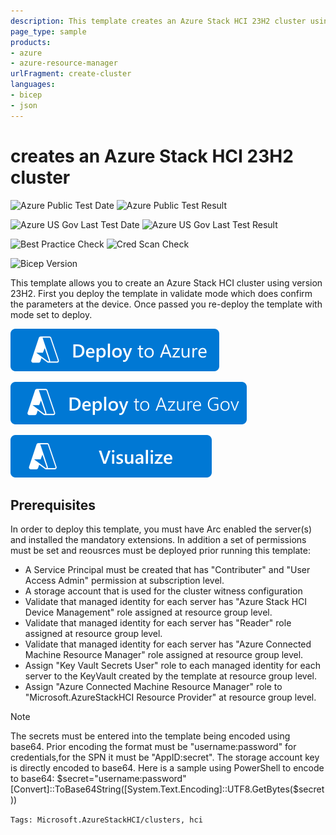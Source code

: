 ```yaml
---
description: This template creates an Azure Stack HCI 23H2 cluster using an ARM template.
page_type: sample
products:
- azure
- azure-resource-manager
urlFragment: create-cluster
languages:
- bicep
- json
---
```


# creates an Azure Stack HCI 23H2 cluster

![Azure Public Test Date](https://azurequickstartsservice.blob.core.windows.net/badges/quickstarts/microsoft.azurestackhci/create-cluster/PublicLastTestDate.svg)
![Azure Public Test Result](https://azurequickstartsservice.blob.core.windows.net/badges/quickstarts/microsoft.azurestackhci/create-cluster/PublicDeployment.svg)

![Azure US Gov Last Test Date](https://azurequickstartsservice.blob.core.windows.net/badges/quickstarts/microsoft.azurestackhci/create-cluster/FairfaxLastTestDate.svg)
![Azure US Gov Last Test Result](https://azurequickstartsservice.blob.core.windows.net/badges/quickstarts/microsoft.azurestackhci/create-cluster/FairfaxDeployment.svg)

![Best Practice Check](https://azurequickstartsservice.blob.core.windows.net/badges/quickstarts/microsoft.azurestackhci/create-cluster/BestPracticeResult.svg)
![Cred Scan Check](https://azurequickstartsservice.blob.core.windows.net/badges/quickstarts/microsoft.azurestackhci/create-cluster/CredScanResult.svg)

![Bicep Version](https://azurequickstartsservice.blob.core.windows.net/badges/quickstarts/microsoft.azurestackhci/create-cluster/BicepVersion.svg)

This template allows you to create an Azure Stack HCI cluster using version 23H2. First you deploy the template in validate mode which does confirm the parameters at the device. Once passed you re-deploy the template with mode set to deploy.

[![Deploy To Azure](https://raw.githubusercontent.com/Azure/azure-quickstart-templates/master/1-CONTRIBUTION-GUIDE/images/deploytoazure.svg?sanitize=true)](https://portal.azure.com/#create/Microsoft.Template/uri/https%3A%2F%2Fraw.githubusercontent.com%2FAzure%2Fazure-quickstart-templates%2Fmaster%2Fquickstarts%2Fmicrosoft.azurestackhci%2Fcreate-cluster%2Fazuredeploy.json)

[![Deploy To Azure US Gov](https://raw.githubusercontent.com/Azure/azure-quickstart-templates/master/1-CONTRIBUTION-GUIDE/images/deploytoazuregov.svg?sanitize=true)](https://portal.azure.us/#create/Microsoft.Template/uri/https%3A%2F%2Fraw.githubusercontent.com%2FAzure%2Fazure-quickstart-templates%2Fmaster%2Fquickstarts%2Fmicrosoft.azurestackhci%2Fcreate-cluster%2Fazuredeploy.json)

[![Visualize](https://raw.githubusercontent.com/Azure/azure-quickstart-templates/master/1-CONTRIBUTION-GUIDE/images/visualizebutton.svg?sanitize=true)](http://armviz.io/#/?load=https%3A%2F%2Fraw.githubusercontent.com%2FAzure%2Fazure-quickstart-templates%2Fmaster%2Fquickstarts%2Fmicrosoft.azurestackhci%2Fcreate-cluster%2Fazuredeploy.json)

## Prerequisites

In order to deploy this template, you must have Arc enabled the server(s) and installed the mandatory extensions. In addition a set of permissions must be set and reousrces must be deployed prior running this template:

- A Service Principal must be created that has "Contributer" and "User Access Admin" permission at subscription level.
- A storage account that is used for the cluster witness configuration
- Validate that managed identity for each server has "Azure Stack HCI Device Management" role assigned at resource group level.
- Validate that managed identity for each server has "Reader" role assigned at resource group level.
- Validate that managed identity for each server has "Azure Connected Machine Resource Manager" role assigned at resource group level.
- Assign "Key Vault Secrets User" role to each managed identity for each server to the KeyVault created by the template at resource group level.
- Assign "Azure Connected Machine Resource Manager" role to "Microsoft.AzureStackHCI Resource Provider" at resource group level.

> [!NOTE]
> The secrets must be entered into the template being encoded using base64. Prior encoding the format must be "username:password" for credentials,for the SPN it must be "AppID:secret". The storage account key is directly encoded to base64. Here is a sample using PowerShell to encode to base64: 
$secret="username:password"
[Convert]::ToBase64String([System.Text.Encoding]::UTF8.GetBytes($secret))

`Tags: Microsoft.AzureStackHCI/clusters, hci`
